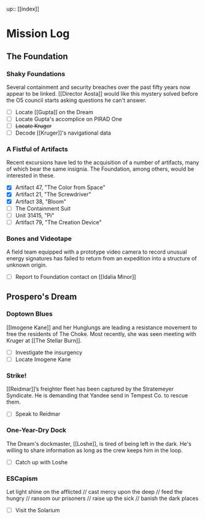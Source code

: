 ---
---
up:: [[index]]

# Mission Log

## The Foundation

### Shaky Foundations

Several containment and security breaches over the past fifty years now appear to be linked. [[Director Aosta]] would like this mystery solved before the O5 council starts asking questions he can't answer.

- [ ] Locate [[Gupta]] on the Dream
- [ ] Locate Gupta's accomplice on PIRAD One
- [ ] ~~Locate Kruger~~
- [ ] Decode [[Kruger]]'s navigational data

### A Fistful of Artifacts

Recent excursions have led to the acquisition of a number of artifacts, many of which bear the same insignia. The Foundation, among others, would be interested in these.

- [x] Artifact 47, "The Color from Space"
- [x] Artifact 21, "The Screwdriver"
- [x] Artifact 38, "Bloom"
- [ ] The Containment Suit
- [ ] Unit 31415, "Pi"
- [ ] Artifact 79, "The Creation Device"

### Bones and Videotape

A field team equipped with a prototype video camera to record unusual energy signatures has failed to return from an expedition into a structure of unknown origin.

- [ ] Report to Foundation contact on [[Idalia Minor]]

## Prospero's Dream

### Doptown Blues

[[Imogene Kane]] and her Hunglungs are leading a resistance movement to free the residents of The Choke. Most recently, she was seen meeting with Kruger at [[The Stellar Burn]]. 

- [ ] Investigate the insurgency
- [ ] Locate Imogene Kane

### Strike!

[[Reidmar]]’s freighter fleet has been captured by the Stratemeyer Syndicate. He is demanding that Yandee send in Tempest Co. to rescue them.

- [ ] Speak to Reidmar

### One-Year-Dry Dock

The Dream's dockmaster, [[Loshe]], is tired of being left in the dark. He's willing to share information as long as the crew keeps him in the loop.

- [ ] Catch up with Loshe

### ESCapism

Let light shine on the afflicted // cast mercy upon the deep // feed the hungry // ransom our prisoners // raise up the sick // banish the dark places

- [ ] Visit the Solarium